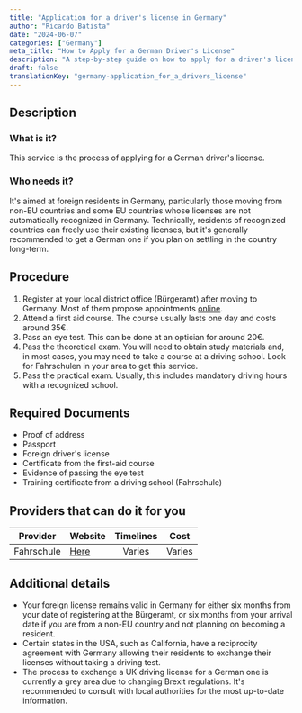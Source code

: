 ```yaml
---
title: "Application for a driver's license in Germany"
author: "Ricardo Batista"
date: "2024-06-07"
categories: ["Germany"]
meta_title: "How to Apply for a German Driver's License"
description: "A step-by-step guide on how to apply for a driver's license in Germany"
draft: false
translationKey: "germany-application_for_a_drivers_license"
---
```


## Description
### What is it?
This service is the process of applying for a German driver's license. 
### Who needs it?
It's aimed at foreign residents in Germany, particularly those moving from non-EU countries and some EU countries whose licenses are not automatically recognized in Germany. Technically, residents of recognized countries can freely use their existing licenses, but it's generally recommended to get a German one if you plan on settling in the country long-term.

## Procedure
1. Register at your local district office (Bürgeramt) after moving to Germany. Most of them propose appointments [online](https://service.berlin.de/dienstleistung/120686/).
2. Attend a first aid course. The course usually lasts one day and costs around 35€. 
3. Pass an eye test. This can be done at an optician for around 20€.
4. Pass the theoretical exam. You will need to obtain study materials and, in most cases, you may need to take a course at a driving school. Look for Fahrschulen in your area to get this service.
5. Pass the practical exam. Usually, this includes mandatory driving hours with a recognized school.

## Required Documents
- Proof of address
- Passport
- Foreign driver's license
- Certificate from the first-aid course
- Evidence of passing the eye test
- Training certificate from a driving school (Fahrschule)

## Providers that can do it for you

| Provider       |     Website      |   Timelines    |       Cost      |
| -------------- | ---------------- |  :-----------: | :-------------: |
| Fahrschule     |  [Here](https://www.fahrschule.de/)  |      Varies     |  Varies        |

## Additional details
- Your foreign license remains valid in Germany for either six months from your date of registering at the Bürgeramt, or six months from your arrival date if you are from a non-EU country and not planning on becoming a resident.
- Certain states in the USA, such as California, have a reciprocity agreement with Germany allowing their residents to exchange their licenses without taking a driving test.
- The process to exchange a UK driving license for a German one is currently a grey area due to changing Brexit regulations. It's recommended to consult with local authorities for the most up-to-date information.